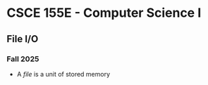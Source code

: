 
# CSCE 155E - Computer Science I
## File I/O
### Fall 2025

* A *file* is a unit of stored memory


```text












```

